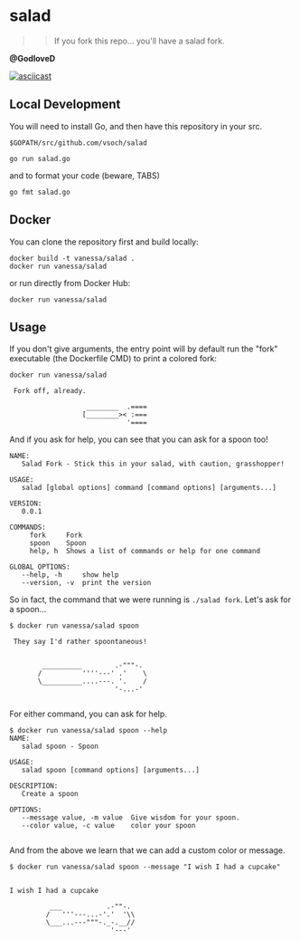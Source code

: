 # salad
>> If you fork this repo... you'll have a salad fork.

**@GodloveD**

[![asciicast](https://asciinema.org/a/160642.png)](https://asciinema.org/a/160642?speed=2)


## Local Development
You will need to install Go, and then have this repository in your src.

`$GOPATH/src/github.com/vsoch/salad`

```
go run salad.go
```

and to format your code (beware, TABS)

```
go fmt salad.go
```

## Docker


You can clone the repository first and build locally:

```
docker build -t vanessa/salad .
docker run vanessa/salad
```

or run directly from Docker Hub:

```
docker run vanessa/salad
```


## Usage

If you don't give arguments, the entry point will by default run the "fork" executable (the Dockerfile CMD) to print a colored fork:

```
docker run vanessa/salad

 Fork off, already.  

                   ________  .====
                  [________>< :===
                             '==== 

```

And if you ask for help, you can see that you can ask for a spoon too!

```
NAME:
   Salad Fork - Stick this in your salad, with caution, grasshopper!

USAGE:
   salad [global options] command [command options] [arguments...]

VERSION:
   0.0.1

COMMANDS:
     fork     Fork
     spoon    Spoon
     help, h  Shows a list of commands or help for one command

GLOBAL OPTIONS:
   --help, -h     show help
   --version, -v  print the version   
```

So in fact, the command that we were running is `./salad fork`. Let's ask for a spoon...

```
$ docker run vanessa/salad spoon

 They say I'd rather spoontaneous!  


        __________        .-"""-.
       /          ''''---' .'    \
       \__________....---. '.    /
                          '-...-'
         
```

For either command, you can ask for help. 

```
$ docker run vanessa/salad spoon --help
NAME:
   salad spoon - Spoon

USAGE:
   salad spoon [command options] [arguments...]

DESCRIPTION:
   Create a spoon

OPTIONS:
   --message value, -m value  Give wisdom for your spoon.
   --color value, -c value    color your spoon
   
```

And from the above we learn that we can add a custom color or message.

```
$ docker run vanessa/salad spoon --message "I wish I had a cupcake"


I wish I had a cupcake  

          ___           .-""-.
         /   '''---...-'.'  '\\
         \___...---"""-._-.__//
                         '---'

       
```
